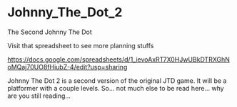# Johnny_The_Dot_2
The Second Johnny The Dot

Visit that spreadsheet to see more planning stuffs

https://docs.google.com/spreadsheets/d/1_ievoAxRT7X0HJwUBkDTRXGhNoMQaj70UO8fHiubZ-4/edit?usp=sharing


Johnny The Dot 2 is a second version of the original JTD game.  It will be a platformer with a couple levels.
So... not much else to be read here... why are you still reading...
